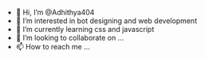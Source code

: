- 👋 Hi, I’m @Adhithya404
- 👀 I’m interested in bot designing and web development
- 🌱 I’m currently learning css and javascript 
- 💞️ I’m looking to collaborate on ...
- 📫 How to reach me ...

<!---
Adhithya404/Adhithya404 is a ✨ special ✨ repository because its `README.md` (this file) appears on your GitHub profile.
You can click the Preview link to take a look at your changes.
--->
